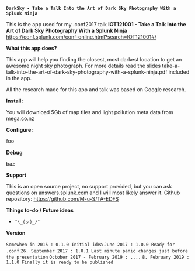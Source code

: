 **`DarkSky - Take a Talk Into the Art of Dark Sky Photography With a Splunk Ninja`**

This is the app used for my .conf2017 talk **IOT121001 - Take a Talk Into the Art of Dark Sky Photography With a Splunk Ninja**
https://conf.splunk.com/conf-online.html?search=IOT121001#/


**What this app does?**

This app will help you finding the closest, most darkest location to get an awesome
night sky photograph. For more details read the slides take-a-talk-into-the-art-of-dark-sky-photography-with-a-splunk-ninja.pdf
included in the app.

All the research made for this app and talk was based on Google research.


**Install:**

You will download 5Gb of map tiles and light pollution meta data from mega.co.nz



**Configure:**

foo

**Debug**

baz

**Support**

This is an open source project, no support provided, but you can ask questions
on answers.splunk.com and I will most likely answer it.
Github repository: https://github.com/M-u-S/TA-EDFS

**Things to-do / Future ideas**

-  `¯\_(ツ)_/¯`  

**Version**

`Somewhen in 2015 : 0.1.0 Initial idea`
`June 2017 : 1.0.0 Ready for .conf`
`26. September 2017 : 1.0.1 Last minute panic changes just before the presentation`
`October 2017 - February 2019 : ....`
`8. February 2019 : 1.1.0 Finally it is ready to be published`
